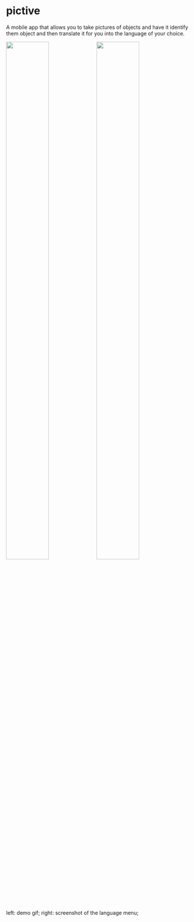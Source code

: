# pictive
A mobile app that allows you to take pictures of objects and have it identify them object and then translate it for you into the language of your choice.

<p>
  <img src="https://raw.githubusercontent.com/RubinBarclay/pictive/main/gif_20220123_161348.gif" width=48% height=60%>
  <img src="https://raw.githubusercontent.com/RubinBarclay/pictive/main/1642951152963.jpg" width=48% height=60%>
</p>
left: demo gif; right: screenshot of the language menu;
